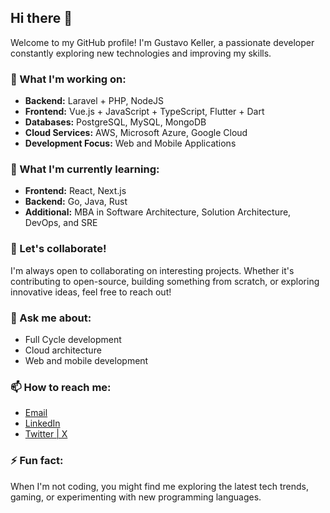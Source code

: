 ## Hi there 👋

Welcome to my GitHub profile! I'm Gustavo Keller, a passionate developer constantly exploring new technologies and improving my skills. 

### 🚀 What I'm working on:
- **Backend:** Laravel + PHP, NodeJS
- **Frontend:** Vue.js + JavaScript + TypeScript, Flutter + Dart
- **Databases:** PostgreSQL, MySQL, MongoDB
- **Cloud Services:** AWS, Microsoft Azure, Google Cloud
- **Development Focus:** Web and Mobile Applications

### 🌱 What I'm currently learning:
- **Frontend:** React, Next.js
- **Backend:** Go, Java, Rust
- **Additional:** MBA in Software Architecture, Solution Architecture, DevOps, and SRE

### 🤝 Let's collaborate!
I'm always open to collaborating on interesting projects. Whether it's contributing to open-source, building something from scratch, or exploring innovative ideas, feel free to reach out!

### 💬 Ask me about:
- Full Cycle development
- Cloud architecture
- Web and mobile development

### 📫 How to reach me:
- [Email](mailto:gustavo.lealtec@gmail.com)
- [LinkedIn](https://www.linkedin.com/in/gustavo-keller-59124097)
- [Twitter | X](https://x.com/keller_gustavo)

### ⚡ Fun fact:
When I'm not coding, you might find me exploring the latest tech trends, gaming, or experimenting with new programming languages.
